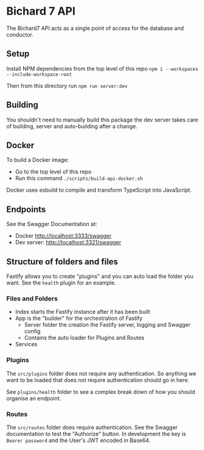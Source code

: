 # Bichard 7 API

The Bichard7 API acts as a single point of access for the database and conductor.

## Setup

Install NPM dependencies from the top level of this repo `npm i --workspaces --include-workspace-root`

Then from this directory run `npm run server:dev`

## Building

You shouldn't need to manually build this package the dev server takes care of building, server and auto-building after
a change.

## Docker

To build a Docker image:

- Go to the top level of this repo
- Run this command `./scripts/build-api-docker.sh`

Docker uses esbuild to compile and transform TypeScript into JavaScript.

## Endpoints

See the Swagger Documentation at:

- Docker <http://localhost:3333/swagger>
- Dev server: <http://localhost:3321/swagger>

## Structure of folders and files

Fastify allows you to create "plugins" and you can auto load the folder you want. See the `health` plugin for an
example.

### Files and Folders

- Index starts the Fastify instance after it has been built
- App is the "builder" for the orchestration of Fastify
  - Server folder the creation the Fastify server, logging and Swagger config
  - Contains the auto loader for Plugins and Routes
- Services

### Plugins

The `src/plugins` folder does not require any authentication. So anything we want to be loaded that does not require
authentication should go in here.

See `plugins/health` folder to see a complex break down of how you should organise an endpoint.

### Routes

The `src/routes` folder does require authentication. See the Swagger documentation to test the "Authorize" button. In
development the key is `Bearer password` and the User's JWT encoded in Base64.
